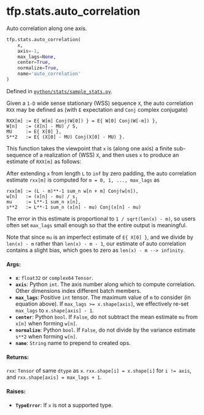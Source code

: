 <div itemscope itemtype="http://developers.google.com/ReferenceObject">
<meta itemprop="name" content="tfp.stats.auto_correlation" />
<meta itemprop="path" content="Stable" />
</div>

# tfp.stats.auto_correlation

Auto correlation along one axis.

``` python
tfp.stats.auto_correlation(
    x,
    axis=-1,
    max_lags=None,
    center=True,
    normalize=True,
    name='auto_correlation'
)
```



Defined in [`python/stats/sample_stats.py`](https://github.com/tensorflow/probability/tree/master/tensorflow_probability/python/stats/sample_stats.py).

<!-- Placeholder for "Used in" -->

Given a `1-D` wide sense stationary (WSS) sequence `X`, the auto correlation
`RXX` may be defined as  (with `E` expectation and `Conj` complex conjugate)

```
RXX[m] := E{ W[m] Conj(W[0]) } = E{ W[0] Conj(W[-m]) },
W[n]   := (X[n] - MU) / S,
MU     := E{ X[0] },
S**2   := E{ (X[0] - MU) Conj(X[0] - MU) }.
```

This function takes the viewpoint that `x` is (along one axis) a finite
sub-sequence of a realization of (WSS) `X`, and then uses `x` to produce an
estimate of `RXX[m]` as follows:

After extending `x` from length `L` to `inf` by zero padding, the auto
correlation estimate `rxx[m]` is computed for `m = 0, 1, ..., max_lags` as

```
rxx[m] := (L - m)**-1 sum_n w[n + m] Conj(w[n]),
w[n]   := (x[n] - mu) / s,
mu     := L**-1 sum_n x[n],
s**2   := L**-1 sum_n (x[n] - mu) Conj(x[n] - mu)
```

The error in this estimate is proportional to `1 / sqrt(len(x) - m)`, so users
often set `max_lags` small enough so that the entire output is meaningful.

Note that since `mu` is an imperfect estimate of `E{ X[0] }`, and we divide by
`len(x) - m` rather than `len(x) - m - 1`, our estimate of auto correlation
contains a slight bias, which goes to zero as `len(x) - m --> infinity`.

#### Args:

* <b>`x`</b>:  `float32` or `complex64` `Tensor`.
* <b>`axis`</b>:  Python `int`. The axis number along which to compute correlation.
  Other dimensions index different batch members.
* <b>`max_lags`</b>:  Positive `int` tensor.  The maximum value of `m` to consider (in
  equation above).  If `max_lags >= x.shape[axis]`, we effectively re-set
  `max_lags` to `x.shape[axis] - 1`.
* <b>`center`</b>:  Python `bool`.  If `False`, do not subtract the mean estimate `mu`
  from `x[n]` when forming `w[n]`.
* <b>`normalize`</b>:  Python `bool`.  If `False`, do not divide by the variance
  estimate `s**2` when forming `w[n]`.
* <b>`name`</b>:  `String` name to prepend to created ops.


#### Returns:
`rxx`: `Tensor` of same `dtype` as `x`.  `rxx.shape[i] = x.shape[i]` for
  `i != axis`, and `rxx.shape[axis] = max_lags + 1`.



#### Raises:

* <b>`TypeError`</b>:  If `x` is not a supported type.